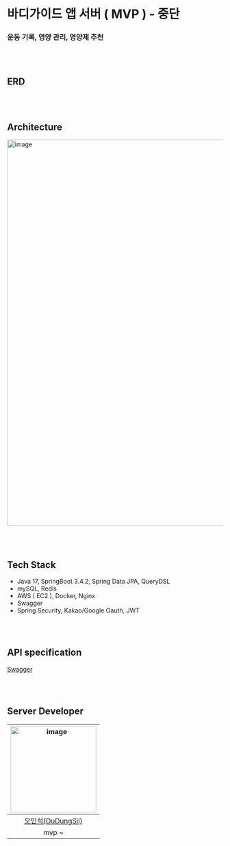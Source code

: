 # 바디가이드 앱 서버 ( MVP ) - 중단

### 운동 기록, 영양 관리, 영양제 추천 

<br/><br/>

## ERD

<br/><br/>

## Architecture

<img width="900" alt="image" src="https://github.com/user-attachments/assets/db496e61-8c3a-456a-9219-fed31fbadd28">

<br/><br/>

## Tech Stack
- Java 17, SpringBoot 3.4.2, Spring Data JPA, QueryDSL
- mySQL, Redis
- AWS ( EC2 ), Docker, Nginx
- Swagger
- Spring Security, Kakao/Google Oauth, JWT

<br/><br/>

## API specification
 
[Swagger](https://api.bodyguide.co.kr/swagger-ui/index.html#/)


<br/><br/>

## Server Developer

|<img width="200" alt="image" src="" />|
|:--:|
|[오민석(DuDungSil)](https://github.com/DuDungSil)|
|mvp ~ |

<br/><br/>

<!--## Article ( 블로그, 유튜브 등 )-->

